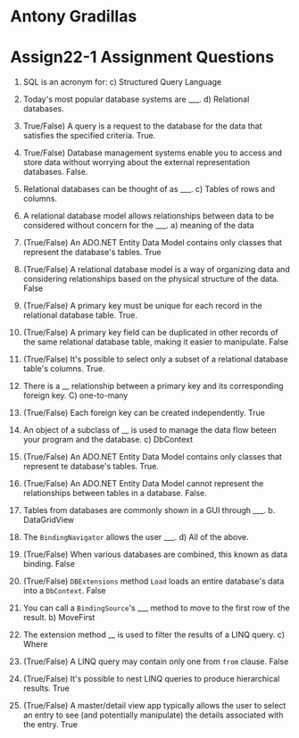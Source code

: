 # Antony Gradillas
# Assign22-1 Assignment Questions

1. SQL is an acronym for:
    c) Structured Query Language

2. Today's most popular database systems are ___.
    d) Relational databases.

3. True/False) A query is a request to the database for the data that satisfies the specified criteria.
    True.

4. True/False) Database management systems enable you to access and store data without worrying about the external representation databases.
    False.

5. Relational databases can be thought of as ___.
    c) Tables of rows and columns.

6. A relational database model allows relationships between data to be considered without concern for the ___.
    a) meaning of the data

7. (True/False) An ADO.NET Entity Data Model contains only classes that represent the database's tables.
    True

8. (True/False) A relational database model is a way of organizing data and considering relationships based on the physical structure of the data.
    False

9. (True/False) A primary key must be unique for each record in the relational database table.
    True.

10. (True/False) A primary key field can be duplicated in other records of the same relational database table, making it easier to manipulate.
    False

11. (True/False) It's possible to select only a subset of a relational database table's columns.
    True.

12. There is a __ relationship between a primary key and its corresponding foreign key.
    C) one-to-many

13. (True/False) Each foreign key can be created independently.
    True

14. An object of a subclass of __ is used to manage the data flow beteen your program and the database.
    c) DbContext

15. (True/False) An ADO.NET Entity Data Model contains only classes that represent te database's tables.
    True.

16. (True/False) An ADO.NET Entity Data Model cannot represent the relationships between tables in a database.
    False.

17. Tables from databases are commonly shown in a GUI through ___.
    b. DataGridView

18. The `BindingNavigator` allows the user ___.
    d) All of the above.

19. (True/False) When various databases are combined, this known as data binding.
        False

20. (True/False) `DBExtensions` method `Load` loads an entire database's data into a `DbContext`.
    False

21. You can call a `BindingSource`'s ___ method to move to the first row of the result.
    b) MoveFirst

22. The extension method __ is used to filter the results of a LINQ query.
    c) Where

23. (True/False) A LINQ query may contain only one from `from` clause.
    False

24. (True/False) It's possible to nest LINQ queries to produce hierarchical results.
    True

25. (True/False) A master/detail view app typically allows the user to select an entry to see (and potentially manipulate) the details associated with the entry.
    True
